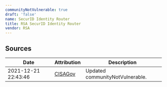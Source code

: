 ```yaml
---
communityNotVulnerable: true
draft: 'false'
name: SecurID Identity Router
title: RSA SecurID Identity Router
vendor: RSA
---
```





## Sources
| Date | Attribution | Description |
| --- | --- | --- |
| 2021-12-21 22:43:46 | [CISAGov](https://raw.githubusercontent.com/cisagov/log4j-affected-db/develop/README.md) | Updated communityNotVulnerable.  |
